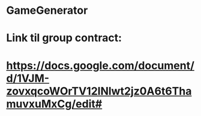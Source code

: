 # GameGenerator
# Link til group contract:
# https://docs.google.com/document/d/1VJM-zovxqcoWOrTV12lNlwt2jz0A6t6ThamuvxuMxCg/edit#
